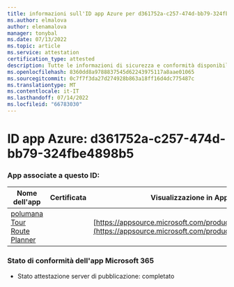 ```yaml
---
title: informazioni sull'ID app Azure per d361752a-c257-474d-bb79-324fbe4898b5
ms.author: elmalova
author: elenamalova
manager: tonybal
ms.date: 07/13/2022
ms.topic: article
ms.service: attestation
certification_type: attested
description: Tutte le informazioni di sicurezza e conformità disponibili per d361752a-c257-474d-bb79-324fbe4898b5.
ms.openlocfilehash: 8360dd8a9788837545d62243975117a8aae01065
ms.sourcegitcommit: 0c7f7f3da27d274928b863a18ff16d4dc775487c
ms.translationtype: MT
ms.contentlocale: it-IT
ms.lasthandoff: 07/14/2022
ms.locfileid: "66783030"
---
```

# <a name="azure-app-id-d361752a-c257-474d-bb79-324fbe4898b5"></a>ID app Azure: d361752a-c257-474d-bb79-324fbe4898b5


### <a name="apps-associated-with-this-id"></a>App associate a questo ID:
| **Nome dell'app** | **Certificata** | **Visualizzazione in AppSource** |
|--------------|---------------|-----------------------|
| [polumana Tour Route Planner](../forward/WA200004331.md) |  | [https://appsource.microsoft.com/product/office/WA200004331](https://appsource.microsoft.com/product/office/WA200004331) |

### <a name="microsoft-365-app-compliance-status"></a>Stato di conformità dell'app Microsoft 365
- Stato attestazione server di pubblicazione: completato
